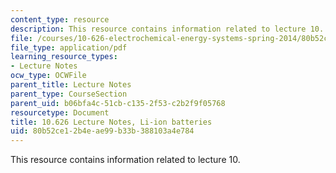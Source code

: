 ```yaml
---
content_type: resource
description: This resource contains information related to lecture 10.
file: /courses/10-626-electrochemical-energy-systems-spring-2014/80b52ce12b4eae99b33b388103a4e784_MIT10_626S14_S11lec10.pdf
file_type: application/pdf
learning_resource_types:
- Lecture Notes
ocw_type: OCWFile
parent_title: Lecture Notes
parent_type: CourseSection
parent_uid: b06bfa4c-51cb-c135-2f53-c2b2f9f05768
resourcetype: Document
title: 10.626 Lecture Notes, Li-ion batteries
uid: 80b52ce1-2b4e-ae99-b33b-388103a4e784
---
```

This resource contains information related to lecture 10.

